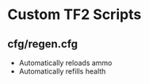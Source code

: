 Custom TF2 Scripts
==================


cfg/regen.cfg
---------
- Automatically reloads ammo
- Automatically refills health
